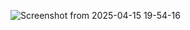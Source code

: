 ![Screenshot from 2025-04-15 19-54-16](https://github.com/user-attachments/assets/b8813c4d-0732-456e-bdfc-9a2a083db968)
